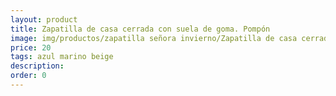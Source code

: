 ```yaml
---
layout: product
title: Zapatilla de casa cerrada con suela de goma. Pompón
image: img/productos/zapatilla señora invierno/Zapatilla de casa cerrada con suela de goma. Pompón=20=azul marino beige.webp
price: 20
tags: azul marino beige
description: 
order: 0
---
```

